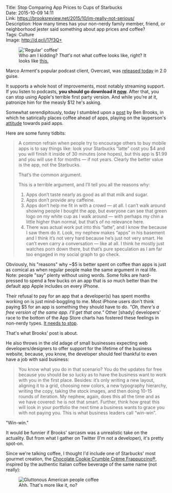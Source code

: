 Title: Stop Comparing App Prices to Cups of Starbucks  
Date: 2015-10-09 14:11  
Link: https://brooksreview.net/2015/10/im-really-not-serious/  
Description: How many times has your non-nerdy family member, friend, or neighborhood jester said something about app prices and coffee?  
Tags: Culture  
Image: http://d.pr/i/17f3Q+  

<figure>
	<img src="http://d.pr/i/17f3Q+" alt="'Regular' coffee'" title="'Regular' coffee'">
	<figcaption>Who am I kidding? <em>That's</em> not what coffee looks like, right? It looks like <a href="#now-this-is-coffee" title="Hyperlink to a funny image in this post">this.</a></figcaption>
</figure>

Marco Arment's popular podcast client, Overcast, was [released today][marco] in 2.0 guise. 

It supports a whole host of improvements, most notably streaming support. If you listen to podcasts, **you should go download it [now][apple].** After that, you can stop using Apple's terrible first party version. And while you're at it, patronize him for the measly $12 he's asking.

Somewhat serendipitously, today I stumbled upon a [post][brooksreview] by Ben Brooks, in which he satirically places coffee ahead of apps, playing on the layperson's [attitude][twitter] towards paid apps.

Here are some funny tidbits:

> A common refrain when people try to encourage others to buy mobile apps is to say things like: look your Starbucks “latte” cost you $4 and you will finish it inside of 30 minutes (one hopes), but this app is $1.99 and you will use it for months — if not years. Clearly the better value is the app, not the Starbucks.
>
> That’s the common argument.
>
> This is a terrible argument, and I’ll tell you all the reasons why:
> 1. Apps don’t taste nearly as good as all that milk and sugar.
> 2.	Apps don’t provide any caffeine.
> 3.	Apps don’t help me fit in with a crowd — at all. I can’t walk around showing people I bought the app, but everyone can see that green logo on my white cup as I walk around — with perhaps my chin a little higher than normal, but that’s of no relevance here.
> 4. There was actual work put into this “latte”, and I know the because I saw them do it. Look, my nephew makes “apps” in his basement and I think it’s not very hard because he’s just not very smart. He can’t even carry a conversation — like at all. I think he mostly just watches porn down there, but that’s pure speculation as I am far too engaged in my social graph to go check.

Obviously, his "reasons" why ~$5 is better spent on coffee than apps is just as comical as when regular people make the same argument in real life. Note: people "say" plenty without using words. Some folks are hard-pressed to spend a few bucks on an app that is *so* much better than the default app Apple includes on every iPhone. 

Their refusal to pay for an app that a developer(s) has spent months working on is just mind-boggling to me. Most iPhone users don't think paying $5 for an app is something they should have to do. *"Oh, there's a free version of the same app. I'll get that one."* Other [shady] developers' race to the bottom of the App Store charts has fostered these feelings in non-nerdy types. [It needs to stop][daringfireball].

That's what Brooks' post is about.

He also throws in the old adage of small businesses expecting web developers/designers to offer support for the lifetime of the business website, because, you know, the developer should feel thankful to even have a job with said business:

> You know what you do in that scenario? You do the updates for free because you should be so lucky as to have the business want to work with you in the first place. Besides: it’s only writing a new layout, aligning it to a grid, choosing new colors, a new typography hierarchy, writing the copy, taking the stock images, and then doing 10-15 rounds of iteration. My nephew, again, does this all the time and as we have covered: he is not that smart. Further, think how great this will look in your portfolio the next time a business wants to grace you with not paying you. This is what business leaders call “win-win”.

"Win-win." 

It would be funnier if Brooks' sarcasm was a unrealistic take on the actuality. But from what I gather on Twitter (I'm not a developer), it's pretty spot-on.

Since we're talking coffee, I thought I'd include one of Starbucks' most gourmet creation, the [Chocolate Cookie Crumble Crème Frappuccino®][starbucks], inspired by the authentic Italian coffee beverage of the same name (not really):

<figure>
	<img id="now-this-is-coffee" src="http://d.pr/i/1juzG+" alt="Gluttonous American people coffee" title="Gluttonous American people coffee">
	<figcaption>Ahh. That's more like it, no?</figcaption>
</figure>

[apple]: https://itunes.apple.com/us/app/overcast-podcast-player/id888422857?mt=8&at=1l3vx9s "Overcast in the App Store"
[brooksreview]: https://brooksreview.net/2015/10/im-really-not-serious/ "Ben Brooks making fun of people who wouldn't pay $5 for an app, but would gladly do so for a cup of coffee"
[daringfireball]: http://daringfireball.net/linked/2015/02/27/vesper-2005 "John Gruber being unapologetic about Vesper 2's price"
[marco]: http://www.marco.org/2015/10/09/overcast2 "Marco's post on Overcast 2"
[starbucks]: http://www.starbucks.com/menu/drinks/frappuccino-blended-beverages/chocolate-cookie-crumble-frappuccino-blended-beverage "Fat people Starbucks"
[twitter]: https://twitter.com/tapbot_paul/status/652565235606224896 "Tapbot's iOS developer, Paul Haddad, being snarky"